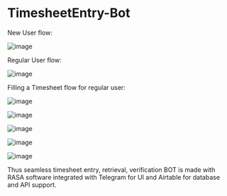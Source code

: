 # TimesheetEntry-Bot

New User flow:

![image](https://user-images.githubusercontent.com/67852150/189951583-bfd91002-0f13-4129-b691-a7558d0bb02f.png)

Regular User flow:

![image](https://user-images.githubusercontent.com/67852150/189951889-e72578a5-88e8-49fc-86fc-10b12bb9c9c1.png)

Filling a Timesheet flow for regular user:

![image](https://user-images.githubusercontent.com/67852150/189952054-ce5716ab-b314-4351-946e-8182c12c53e6.png)

![image](https://user-images.githubusercontent.com/67852150/189952074-5b81fca1-f4e2-4c7c-864c-340981b3240a.png)

![image](https://user-images.githubusercontent.com/67852150/189952174-afd23321-0c17-464a-a823-12a4fbe137da.png)

![image](https://user-images.githubusercontent.com/67852150/189952218-9e5767c1-98ca-43ef-9daa-aa5a1f57273a.png)

![image](https://user-images.githubusercontent.com/67852150/189952280-7380e86a-323f-4738-942e-d1b6430febcd.png)

Thus seamless timesheet entry, retrieval, verification BOT is made with RASA software integrated with Telegram for UI and Airtable for database and API support.
